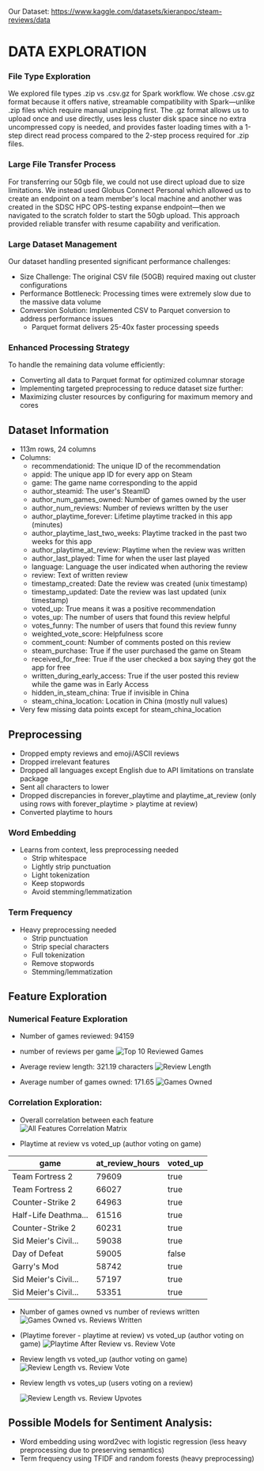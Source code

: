 Our Dataset: https://www.kaggle.com/datasets/kieranpoc/steam-reviews/data

# DATA EXPLORATION

### File Type Exploration

We explored file types .zip vs .csv.gz for Spark workflow. We chose .csv.gz format because it offers native, streamable compatibility with Spark—unlike .zip files which require manual unzipping first. The .gz format allows us to upload once and use directly, uses less cluster disk space since no extra uncompressed copy is needed, and provides faster loading times with a 1-step direct read process compared to the 2-step process required for .zip files.

### Large File Transfer Process

For transferring our 50gb file, we could not use direct upload due to size limitations. We instead used Globus Connect Personal which allowed us to create an endpoint on a team member's local machine and another was created in the SDSC HPC OPS-testing expanse endpoint—then we navigated to the scratch folder to start the 50gb upload. This approach provided reliable transfer with resume capability and verification.

### Large Dataset Management

Our dataset handling presented significant performance challenges:

- Size Challenge: The original CSV file (50GB) required maxing out cluster configurations
- Performance Bottleneck: Processing times were extremely slow due to the massive data volume
- Conversion Solution: Implemented CSV to Parquet conversion to address performance issues
  - Parquet format delivers 25-40x faster processing speeds

### Enhanced Processing Strategy
To handle the remaining data volume efficiently:

- Converting all data to Parquet format for optimized columnar storage
- Implementing targeted preprocessing to reduce dataset size further:
- Maximizing cluster resources by configuring for maximum memory and cores

## Dataset Information
- 113m rows, 24 columns
- Columns:
  - recommendationid: The unique ID of the recommendation
  - appid: The unique app ID for every app on Steam
  - game: The game name corresponding to the appid
  - author_steamid: The user's SteamID
  - author_num_games_owned: Number of games owned by the user
  - author_num_reviews: Number of reviews written by the user
  - author_playtime_forever: Lifetime playtime tracked in this app (minutes)
  - author_playtime_last_two_weeks: Playtime tracked in the past two weeks for this app
  - author_playtime_at_review: Playtime when the review was written
  - author_last_played: Time for when the user last played
  - language: Language the user indicated when authoring the review
  - review: Text of written review
  - timestamp_created: Date the review was created (unix timestamp)
  - timestamp_updated: Date the review was last updated (unix timestamp)
  - voted_up: True means it was a positive recommendation
  - votes_up: The number of users that found this review helpful
  - votes_funny: The number of users that found this review funny
  - weighted_vote_score: Helpfulness score
  - comment_count: Number of comments posted on this review
  - steam_purchase: True if the user purchased the game on Steam
  - received_for_free: True if the user checked a box saying they got the app for free
  - written_during_early_access: True if the user posted this review while the game was in Early Access
  - hidden_in_steam_china: True if invisible in China
  - steam_china_location: Location in China (mostly null values)
- Very few missing data points except for steam_china_location

## **Preprocessing**
- Dropped empty reviews and emoji/ASCII reviews
- Dropped irrelevant features
- Dropped all languages except English due to API limitations on translate package
- Sent all characters to lower
- Dropped discrepancies in forever_playtime and playtime_at_review (only using rows with forever_playtime > playtime at review)
- Converted playtime to hours

### Word Embedding
- Learns from context, less preprocessing needed
  - Strip whitespace
  - Lightly strip punctuation
  - Light tokenization
  - Keep stopwords
  - Avoid stemming/lemmatization
    
### Term Frequency
- Heavy preprocessing needed
  - Strip punctuation
  - Strip special characters
  - Full tokenization
  - Remove stopwords
  - Stemming/lemmatization
    
## **Feature Exploration**

### Numerical Feature Exploration
- Number of games reviewed: 94159
  
- number of reviews per game
  ![Top 10 Reviewed Games](https://github.com/user-attachments/assets/c24b6192-fbcd-4943-bbdb-a2b726df686a)
    
- Average review length: 321.19 characters
  ![Review Length](https://github.com/user-attachments/assets/5c523eeb-0f21-4d0a-a409-a0db9561f1a5)

- Average number of games owned: 171.65
  ![Games Owned](https://github.com/user-attachments/assets/5e0bdd5d-06c2-4742-9fd6-6872d0752895)

### Correlation Exploration:
- Overall correlation between each feature
  ![All Features Correlation Matrix](https://github.com/user-attachments/assets/d97fafad-d89f-4547-910e-cf38533df97b)

- Playtime at review vs voted_up (author voting on game)

|                game|at_review_hours|voted_up|
|--------------------|---------------|--------|
|     Team Fortress 2|          79609|    true|
|     Team Fortress 2|          66027|    true|
|    Counter-Strike 2|          64963|    true|
|Half-Life Deathma...|          61516|    true|
|    Counter-Strike 2|          60231|    true|
|Sid Meier's Civil...|          59038|    true|
|       Day of Defeat|          59005|   false|
|         Garry's Mod|          58742|    true|
|Sid Meier's Civil...|          57197|    true|
|Sid Meier's Civil...|          53351|    true|

- Number of games owned vs number of reviews written
  ![Games Owned vs. Reviews Written](https://github.com/user-attachments/assets/d41c6d10-df4f-4162-8d3a-47ec809bdb22)

- (Playtime forever - playtime at review) vs voted_up (author voting on game)
  ![Playtime After Review vs. Review Vote](https://github.com/user-attachments/assets/efa0566f-f7b8-4232-9ae8-0b78cc777c97)

  
- Review length vs voted_up (author voting on game)
  ![Review Length vs. Review Vote](https://github.com/user-attachments/assets/21fd2432-2479-454e-8216-4e41cf4b30b3)

- Review length vs votes_up (users voting on a review)
  
  ![Review Length vs. Review Upvotes](https://github.com/user-attachments/assets/a58754d8-05b2-4c50-b258-51fb2a6cc630)



## **Possible Models for Sentiment Analysis:**
- Word embedding using word2vec with logistic regression (less heavy preprocessing due to preserving semantics)
- Term frequency using TFIDF and random forests (heavy preprocessing)
